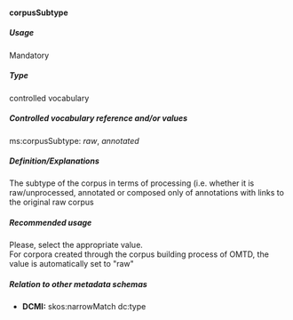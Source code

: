 #### corpusSubtype

##### Usage

Mandatory

##### Type

controlled vocabulary

##### Controlled vocabulary reference and/or values

ms:corpusSubtype: _raw_, _annotated_

##### Definition/Explanations

The subtype of the corpus in terms of processing \(i.e. whether it is raw/unprocessed, annotated or composed only of annotations with links to the original raw corpus

##### Recommended usage

Please, select the appropriate value.   
For corpora created through the corpus building process of OMTD, the value is automatically set to "raw"

##### Relation to other metadata schemas

* **DCMI:** skos:narrowMatch dc:type



